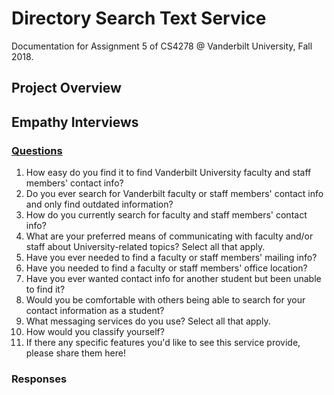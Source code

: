 # Directory Search Text Service

Documentation for Assignment 5 of CS4278 @ Vanderbilt University, Fall 2018.

## Project Overview

## Empathy Interviews

### [Questions](https://goo.gl/forms/4rYdAqeLFE9bnvys1)

1. How easy do you find it to find Vanderbilt University faculty and staff members' contact info?
2. Do you ever search for Vanderbilt faculty or staff members' contact info and only find outdated information?
3. How do you currently search for faculty and staff members' contact info?
4. What are your preferred means of communicating with faculty and/or staff about University-related topics? Select all that apply.
5. Have you ever needed to find a faculty or staff members' mailing info?
6. Have you needed to find a faculty or staff members' office location?
7. Have you ever wanted contact info for another student but been unable to find it?
8. Would you be comfortable with others being able to search for your contact information as a student?
9. What messaging services do you use? Select all that apply.
10. How would you classify yourself?
11. If there any specific features you'd like to see this service provide, please share them here!

### Responses
